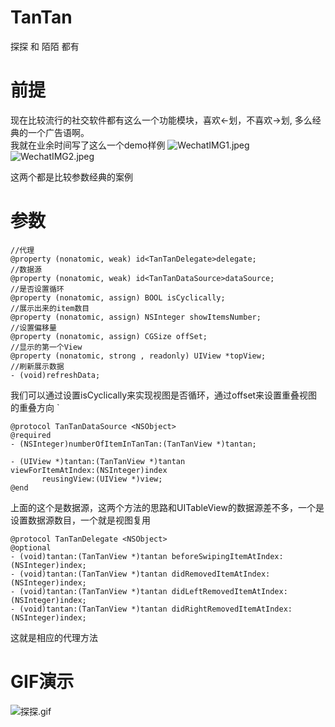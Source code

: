 # TanTan
探探 和 陌陌 都有  
# 前提
现在比较流行的社交软件都有这么一个功能模块，喜欢←划，不喜欢→划, 多么经典的一个广告语啊。   
我就在业余时间写了这么一个demo样例
![WechatIMG1.jpeg](http://upload-images.jianshu.io/upload_images/2368708-4e36e014ffd22e6b.jpeg?imageMogr2/auto-orient/strip%7CimageView2/2/w/1240)
![WechatIMG2.jpeg](http://upload-images.jianshu.io/upload_images/2368708-75a6f0776d34d952.jpeg?imageMogr2/auto-orient/strip%7CimageView2/2/w/1240)  

这两个都是比较参数经典的案例
# 参数
```objc
//代理
@property (nonatomic, weak) id<TanTanDelegate>delegate;
//数据源
@property (nonatomic, weak) id<TanTanDataSource>dataSource;
//是否设置循环
@property (nonatomic, assign) BOOL isCyclically;
//展示出来的item数目
@property (nonatomic, assign) NSInteger showItemsNumber;
//设置偏移量
@property (nonatomic, assign) CGSize offSet;
//显示的第一个View
@property (nonatomic, strong , readonly) UIView *topView;
//刷新展示数据
- (void)refreshData;
```
我们可以通过设置isCyclically来实现视图是否循环，通过offset来设置重叠视图的重叠方向 `
```objc
@protocol TanTanDataSource <NSObject>
@required
- (NSInteger)numberOfItemInTanTan:(TanTanView *)tantan;

- (UIView *)tantan:(TanTanView *)tantan
viewForItemAtIndex:(NSInteger)index
       reusingView:(UIView *)view;
@end
```
上面的这个是数据源，这两个方法的思路和UITableView的数据源差不多，一个是设置数据源数目，一个就是视图复用
```objc
@protocol TanTanDelegate <NSObject>
@optional
- (void)tantan:(TanTanView *)tantan beforeSwipingItemAtIndex:(NSInteger)index;
- (void)tantan:(TanTanView *)tantan didRemovedItemAtIndex:(NSInteger)index;
- (void)tantan:(TanTanView *)tantan didLeftRemovedItemAtIndex:(NSInteger)index;
- (void)tantan:(TanTanView *)tantan didRightRemovedItemAtIndex:(NSInteger)index;
```
这就是相应的代理方法
# GIF演示
![探探.gif](http://upload-images.jianshu.io/upload_images/2368708-878318fdb11db7c5.gif?imageMogr2/auto-orient/strip)
